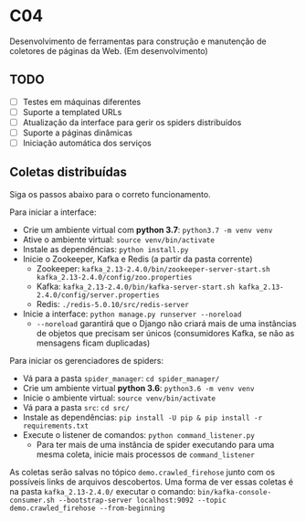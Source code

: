 # C04

Desenvolvimento de ferramentas para construção e manutenção de coletores de páginas da Web. (Em desenvolvimento)

## TODO

- [ ] Testes em máquinas diferentes
- [ ] Suporte a templated URLs
- [ ] Atualização da interface para gerir os spiders distribuídos
- [ ] Suporte a páginas dinâmicas
- [ ] Iniciação automática dos serviços

## Coletas distribuídas

Siga os passos abaixo para o correto funcionamento.

Para iniciar a interface:

- Crie um ambiente virtual com **python 3.7**: `python3.7 -m venv venv`
- Ative o ambiente virtual: `source venv/bin/activate`
- Instale as dependências: `python install.py`
- Inicie o Zookeeper, Kafka e Redis (a partir da pasta corrente)
    - Zookeeper: `kafka_2.13-2.4.0/bin/zookeeper-server-start.sh kafka_2.13-2.4.0/config/zoo.properties`
    - Kafka: `kafka_2.13-2.4.0/bin/kafka-server-start.sh kafka_2.13-2.4.0/config/server.properties`
    - Redis: `./redis-5.0.10/src/redis-server`
- Inicie a interface: `python manage.py runserver --noreload`
    - `--noreload` garantirá que o Django não criará mais de uma instâncias de objetos que precisam ser únicos (consumidores Kafka, se não as mensagens ficam duplicadas)

Para iniciar os gerenciadores de spiders:
- Vá para a pasta `spider_manager`: `cd spider_manager/`
- Crie um ambiente virtual **python 3.6**: `python3.6 -m venv venv`
- Inicie o ambiente virtual: `source venv/bin/activate`
- Vá para a pasta `src`: `cd src/`
- Instale as dependências: `pip install -U pip & pip install -r requirements.txt`
- Execute o listener de comandos: `python command_listener.py`
    - Para ter mais de uma instância de spider executando para uma mesma coleta, inicie mais processos de `command_listener`

As coletas serão salvas no tópico `demo.crawled_firehose` junto com os possíveis links de arquivos descobertos. Uma forma de ver essas coletas é na pasta `kafka_2.13-2.4.0/` executar o comando: `bin/kafka-console-consumer.sh --bootstrap-server localhost:9092 --topic demo.crawled_firehose --from-beginning`


<!-- 
Existem 4 tipos de coletores bases, que podem ser personalizados através da interface feita em django:
1. Coletor de páginas estáticas
2. Coletor de páginas dinâmicas ou onde é necessário interagir com formulários.
3. Coletor para coleta de arquivos
4. Coletor para coleta de conjunto de arquivos

Os coletores são desenvolvidos em Scrapy em conjunto com Puppeteer para o caso de páginas dinâmicas. O gerenciamento dos coletores é feito com o Scrapy-cluster.

Dentre as funcionalidades disponíveis para os coletores, temos:
- Mecanismos para camuflagem dos coletores, como rotação de endereço de IP e gerenciamento de cookies.
- Mecanismos para tentar contornar Captchas e outras formas de bloqueio
- Ferramentas para gerar endereços automaticamente através de templates
- Ferramentas para extração e conversão de dados

Os coletores também podem ser gerenciados através de uma API RESTful.

## Instalação

Para usar o programa é necessário um _virtualenv_ ou uma máquina apenas com **Python 3.7+**, de maneira que os comandos _"python"_ referencie o Python 3.7+, e _"pip"_ procure a instalação de pacotes também do Python 3.7+.

Alguns serviços necessitam que o Java esteja rodando no sistema, o mesmo pode ser instalado por 
```
sudo apt install default-jre  
```

Para instalar todos os programas e suas dependencias execute o script install.py.
```
python install.py
```

Se deseja instalar apenas algum dos módulos implementados como o módulo de extração de parâmetros de formulários, navegue até a pasta do módulo e execute pip install:
```
cd src/form-parser
pip install .
```

## Execução

Para execução da interface basta executar o seguinte comando:
```
python run.py
```

E então basta acessar _http://localhost:8000/_

Se quiser acessar o programa através da rede, execute:
```
python run.py 0.0.0.0:8000
```
E então use o IP da máquina onde a interface está sendo executada para acessá-la. Por exemplo, se a máquina onde você rodou o comando acima tem endereço de IP _1.2.3.4_, e esse endereço é visível para sua máquina através da rede, você pode acessar _http://1.2.3.4:8000/_.


## Execução com Docker (standalone)

Antes de tudo, assegure-se de que o Docker está devidamente instalado no seu computador. Caso precise de instruições de como fazer isso, o seguinte link pode auxiliar nesse processo: https://docs.docker.com/get-docker/

Para instalação do sistema é necessário montar a imagem a partir do Dockerfile, para isso execute o seguinte comando a partir da raiz do repositório:
```
sudo docker build -t c01 .
```

Em seguida, é necessário executar a imagem. Ainda na raiz do respositório execute o comando responsável por isso:
```
sudo docker run --mount type=bind,source="$(pwd)/data",target=/data -p 8000:8000 -t c01
```

O comando acima garante que o container terá acesso ao disco da máquina, e esse aceso foi feito através da ligação da raiz do respositório com a raiz da imagem. Ou seja, ao configurar coletores com o seguinte caminho "/data/nome_coletor", os dados estarão sendo salvos na verdade no seguinte diretório da máquina: "caminho_da_raiz_repositório>/data/nome_coletor". É possível alterar o diretório na máquina hospedeira, para isso, basta alterar o trecho "$(pwd)" do comando para o diretório desejado.

Ao final do processo, basta acessar _http://localhost:8000/_


## Fluxo de interação com a interface
![Fluxograma](fluxo_interface_coletor_20200625.png) -->
